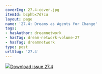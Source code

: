 ```yaml
---
coverImg: 27.4-cover.jpg
itemId: bcphbx7d7cu
layout: page
name: '27.4: Dreams as Agents for Change'
tags:
- hasAuthor: dreamnetwork
- hasTag: dream-network-volume-27
- hasTag: dreamnetwork
type: post
urlSlug: '27.4'
---
```

<img class="card-img" src="../images/27.4-rect.jpg"/><a href="../files/pdfs/Volume_27/27.4_agents_for_change.pdf" download="">Download issue 27.4</a>